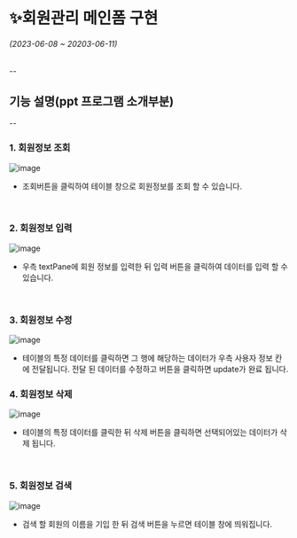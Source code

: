 # ✨회원관리 메인폼 구현
###### (2023-06-08 ~ 20203-06-11)

--

## 기능 설명(ppt 프로그램 소개부분)
--
### 1. 회원정보 조회 
![image](https://github.com/SEUNGACHOI0925/javaProject-MainForm-/assets/112832677/0980c907-6bb5-4f24-b7b0-7b0d7809cd6c)
- 조회버튼을 클릭하여 테이블 창으로 회원정보를 조회 할 수 있습니다.
<br>

### 2. 회원정보 입력 
![image](https://github.com/SEUNGACHOI0925/javaProject/assets/112832677/692955fe-0439-4160-854e-71b2d35ea27e)
- 우측 textPane에 회원 정보를 입력한 뒤 입력 버튼을 클릭하여 데이터를 입력 할 수 있습니다.
 <br>

### 3. 회원정보 수정
![image](https://github.com/SEUNGACHOI0925/javaProject/assets/112832677/a43521b0-f8f1-44c4-b4dd-6744641b8cfd)
- 테이블의 특정 데이터를 클릭하면 그 행에 해당하는 데이터가 우측 사용자 정보 칸에 전달됩니다.
  전달 된 데이터를 수정하고 버튼을 클릭하면 update가 완료 됩니다.
  <br>

### 4. 회원정보 삭제 
![image](https://github.com/SEUNGACHOI0925/javaProject/assets/112832677/ca866dc4-2f6f-48e5-8191-fb2a7220752f)
- 테이블의 특정 데이터를 클릭한 뒤 삭제 버튼을 클릭하면 선택되어있는 데이터가 삭제 됩니다.
<br>

### 5. 회원정보 검색
![image](https://github.com/SEUNGACHOI0925/javaProject/assets/112832677/695a14a3-10a8-471c-9df2-b3b790d6608b)
- 검색 할 회원의 이름을 기입 한 뒤 검색 버튼을 누르면 테이블 창에 띄워집니다.
<br>



